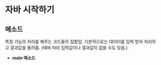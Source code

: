 # 자바 시작하기

## 메소드

특정 기능의 처리를 해주는 코드들의 집합임. 
기본적으로는 데이터를 입력 받아 처리하고 결과값을 돌려줌. (때에 따라 입력값이나 결과값이 없을 수도 있음.)




- **main 메소드** 
<!--stackedit_data:
eyJoaXN0b3J5IjpbLTE2ODA1ODA0XX0=
-->